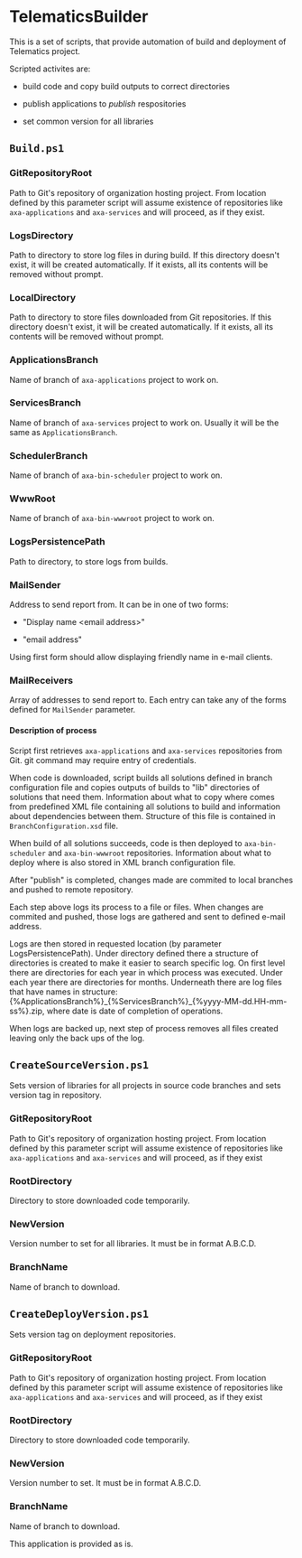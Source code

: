 # TelematicsBuilder
This is a set of scripts, that provide automation of build and deployment of Telematics project.

Scripted activites are:

* build code and copy build outputs to correct directories

* publish applications to _publish_ respositories

* set common version for all libraries

## `Build.ps1`

### GitRepositoryRoot
Path to Git's repository of organization hosting project. From location defined by this parameter
script will assume existence of repositories like `axa-applications` and `axa-services` and will
proceed, as if they exist.

### LogsDirectory
Path to directory to store log files in during build. If this directory doesn't exist, it will be
created automatically. If it exists, all its contents will be removed without prompt.

### LocalDirectory
Path to directory to store files downloaded from Git repositories. If this directory doesn't exist,
it will be created automatically. If it exists, all its contents will be removed without prompt.

### ApplicationsBranch
Name of branch of `axa-applications` project to work on.

### ServicesBranch
Name of branch of `axa-services` project to work on. Usually it will be the same as
`ApplicationsBranch`.

### SchedulerBranch
Name of branch of `axa-bin-scheduler` project to work on.

### WwwRoot
Name of branch of `axa-bin-wwwroot` project to work on.

### LogsPersistencePath
Path to directory, to store logs from builds.

### MailSender
Address to send report from. It can be in one of two forms:

* "Display name &lt;email address&gt;"

* "email address"

Using first form should allow displaying friendly name in e-mail clients.

### MailReceivers
Array of addresses to send report to. Each entry can take any of the forms defined for `MailSender`
parameter.

#### Description of process
Script first retrieves `axa-applications` and `axa-services` repositories from Git. git command may
require entry of credentials.

When code is downloaded, script builds all solutions defined in branch configuration file  and
copies outputs of builds to "lib" directories of solutions that need them. Information about what to
copy where comes from predefined XML file containing all solutions to build and information about
dependencies between them. Structure of this file is contained in `BranchConfiguration.xsd` file.

When build of all solutions succeeds, code is then deployed to `axa-bin-scheduler` and
`axa-bin-wwwroot` repositories. Information about what to deploy where is also stored in XML branch
configuration file.

After "publish" is completed, changes made are commited to local branches and pushed to remote
repository.

Each step above logs its process to a file or files. When changes are commited and pushed, those
logs are gathered and sent to defined e-mail address.

Logs are then stored in requested location (by parameter LogsPersistencePath). Under directory
defined there a structure of directories is created to make it easier to search specific log. On
first level there are directories for each year in which process was executed. Under each year there
are directories for months. Underneath there are log files that have names in structure:
{%ApplicationsBranch%}\_{%ServicesBranch%}\_{%yyyy-MM-dd.HH-mm-ss%}.zip, where date is date of
completion of operations.

When logs are backed up, next step of process removes all files created leaving only the back ups 
of the log.

## `CreateSourceVersion.ps1`
Sets version of libraries for all projects in source code branches and sets version tag in
repository.

### GitRepositoryRoot
Path to Git's repository of organization hosting project. From location defined by this parameter
script will assume existence of repositories like `axa-applications` and `axa-services` and will
proceed, as if they exist

### RootDirectory
Directory to store downloaded code temporarily.

### NewVersion
Version number to set for all libraries. It must be in format A.B.C.D.

### BranchName
Name of branch to download.

## `CreateDeployVersion.ps1`
Sets version tag on deployment repositories.

### GitRepositoryRoot
Path to Git's repository of organization hosting project. From location defined by this parameter
script will assume existence of repositories like `axa-applications` and `axa-services` and will
proceed, as if they exist

### RootDirectory
Directory to store downloaded code temporarily.

### NewVersion
Version number to set. It must be in format A.B.C.D.

### BranchName
Name of branch to download.

This application is provided as is.